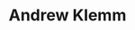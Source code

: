---
layout: contactpage
title:  "Andrew Klemm"
job-title: Managing Director
linked-in: https://www.linkedin.com/in/andrew-klemm-cpa-486b4126/
email: andrew@amalgamcapital.com
phone: (770) 856-5546
sitemap: false
---